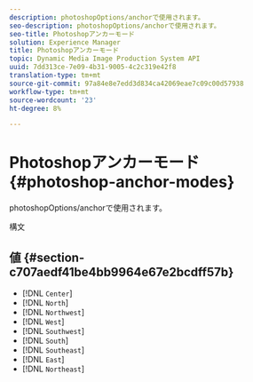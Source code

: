 ```yaml
---
description: photoshopOptions/anchorで使用されます。
seo-description: photoshopOptions/anchorで使用されます。
seo-title: Photoshopアンカーモード
solution: Experience Manager
title: Photoshopアンカーモード
topic: Dynamic Media Image Production System API
uuid: 7dd313ce-7e09-4b31-9005-4c2c319e42f8
translation-type: tm+mt
source-git-commit: 97a84e8e7edd3d834ca42069eae7c09c00d57938
workflow-type: tm+mt
source-wordcount: '23'
ht-degree: 8%

---
```



# Photoshopアンカーモード{#photoshop-anchor-modes}

photoshopOptions/anchorで使用されます。

構文

## 値 {#section-c707aedf41be4bb9964e67e2bcdff57b}

* [!DNL `Center`]
* [!DNL `North`]
* [!DNL `Northwest`]
* [!DNL `West`]
* [!DNL `Southwest`]
* [!DNL `South`]
* [!DNL `Southeast`]
* [!DNL `East`]
* [!DNL `Northeast`]

